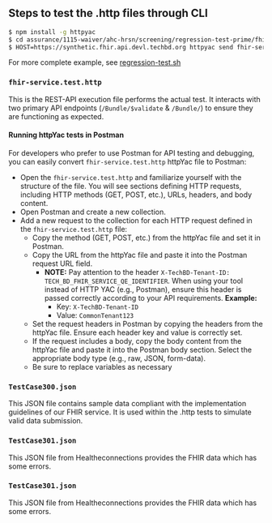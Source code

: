 ## Steps to test the .http files through CLI

```bash
$ npm install -g httpyac
$ cd assurance/1115-waiver/ahc-hrsn/screening/regression-test-prime/fhir-service-prime/src/YYYY-MM-DD
$ HOST=https://synthetic.fhir.api.devl.techbd.org httpyac send fhir-service.test.http --all
```

For more complete example, see [regression-test.sh](../../../regression-test.sh)

### `fhir-service.test.http`

This is the REST-API execution file performs the actual test. It interacts
with two primary API endpoints (`/Bundle/$validate` & `/Bundle/`) to ensure they are
functioning as expected. 

#### Running httpYac tests in Postman

For developers who prefer to use Postman for API testing and debugging, you can easily convert `fhir-service.test.http` httpYac file to Postman:

- Open the `fhir-service.test.http` and familiarize yourself with the structure of the file. You will see sections defining HTTP requests, including HTTP methods (GET, POST, etc.), URLs, headers, and body content.
- Open Postman and create a new collection.
- Add a new request to the collection for each HTTP request defined in the `fhir-service.test.http` file:
  - Copy the method (GET, POST, etc.) from the httpYac file and set it in Postman.
  - Copy the URL from the httpYac file and paste it into the Postman request URL field.
     - **NOTE:** Pay attention to the header `X-TechBD-Tenant-ID: TECH_BD_FHIR_SERVICE_QE_IDENTIFIER`. When using your tool instead of HTTP YAC (e.g., Postman), ensure this header is passed correctly according to your API requirements.
        **Example:**
          - Key: `X-TechBD-Tenant-ID`
          - Value: `CommonTenant123`
  - Set the request headers in Postman by copying the headers from the httpYac file. Ensure each header key and value is correctly set.
  - If the request includes a body, copy the body content from the httpYac file and paste it into the Postman body section. Select the appropriate body type (e.g., raw, JSON, form-data).
  - Be sure to replace variables as necessary

### `TestCase300.json`

This JSON file contains sample data compliant with the implementation guidelines
of our FHIR service. It is used within the .http tests to simulate valid data
submission.

### `TestCase301.json`

This JSON file from Healtheconnections provides the FHIR data which has some
errors.

### `TestCase301.json`

This JSON file from Healtheconnections provides the FHIR data which has some errors.